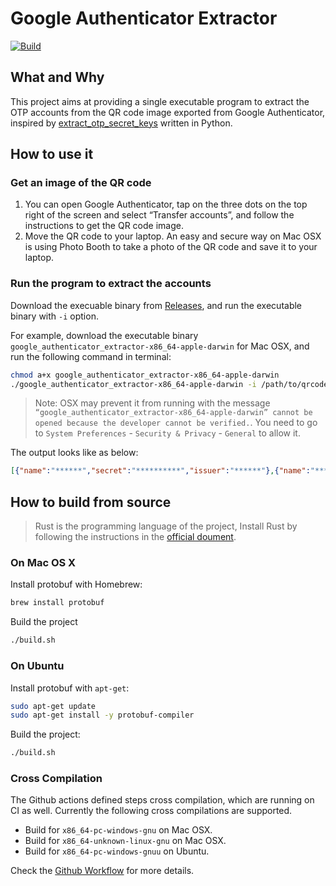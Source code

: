 # Google Authenticator Extractor

[![Build](https://github.com/zhangyuan/google-authenticator-extractor/workflows/Build/badge.svg)](https://github.com/zhangyuan/google-authenticator-extractor/actions/workflows/build.yml)
## What and Why

This project aims at providing a single executable program to extract the OTP accounts from the QR code image exported from Google Authenticator, inspired by [extract_otp_secret_keys](https://github.com/scito/extract_otp_secret_keys) written in Python.

## How to use it

### Get an image of the QR code

1. You can open Google Authenticator, tap on the three dots on the top right of the screen and select “Transfer accounts”, and follow the instructions to get the QR code image.
2. Move the QR code to your laptop. An easy and secure way on Mac OSX is using Photo Booth to take a photo of the QR code and save it to your laptop.

### Run the program to extract the accounts

Download the execuable binary from [Releases](https://github.com/zhangyuan/google-authenticator-extractor/releases), and run the executable binary with `-i` option.

For example, download the executable binary `google_authenticator_extractor-x86_64-apple-darwin` for Mac OSX, and run the following command in terminal:

```bash
chmod a+x google_authenticator_extractor-x86_64-apple-darwin
./google_authenticator_extractor-x86_64-apple-darwin -i /path/to/qrcode-image
```

> Note: OSX may prevent it from running with the message `“google_authenticator_extractor-x86_64-apple-darwin” cannot be opened because the developer cannot be verified.`. You need to go to `System Preferences` - `Security & Privacy` - `General` to allow it.

The output looks like as below:

```json
[{"name":"******","secret":"**********","issuer":"******"},{"name":"*****","secret":"************","issuer":""}]
```

## How to build from source

> Rust is the programming language of the project, Install Rust by following the instructions in the [official doument](https://www.rust-lang.org/tools/install).

### On Mac OS X

Install protobuf with Homebrew:

```bash
brew install protobuf
```

Build the project

```bash
./build.sh
```

### On Ubuntu

Install protobuf with `apt-get`:

```bash
sudo apt-get update
sudo apt-get install -y protobuf-compiler
```

Build the project:

```bash
./build.sh
```

### Cross Compilation

The Github actions defined steps cross compilation, which are running on CI as well. Currently the following cross compilations are supported.

* Build for `x86_64-pc-windows-gnu` on Mac OSX.
* Build for `x86_64-unknown-linux-gnu` on Mac OSX.
* Build for `x86_64-pc-windows-gnuu` on Ubuntu.

Check the [Github Workflow](./.github/workflows/build.yml) for more details.
